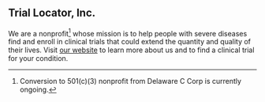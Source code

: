 ## Trial Locator, Inc.

We are a nonprofit[^1] whose mission is to help people with severe diseases find and enroll in clinical trials that
could extend the quantity and quality of their lives. Visit [our website](triallocator.org) to learn more about us
and to find a clinical trial for your condition.

[^1]: Conversion to 501(c)(3) nonprofit from Delaware C Corp is currently ongoing.
